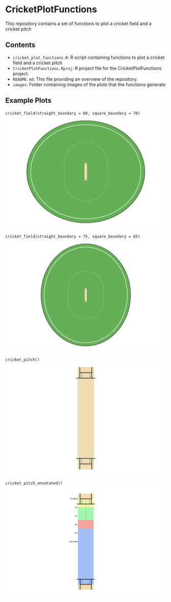 # CricketPlotFunctions
This repository contains a set of functions to plot a cricket field and a cricket pitch

## Contents
- `cricket_plot_functions.R`: R script containing functions to plot a cricket field and a cricket pitch
- `CricketPlotFunctions.Rproj`: R project file for the CricketPlotFunctions project.
- `README.md`: This file providing an overview of the repository.
- `images`: Folder containing images of the plots that the functions generate

## Example Plots
`cricket_field(straight_boundary = 60, square_boundary = 70)` 
![Cricket Field](images/cricket_field_1.png)

`cricket_field(straight_boundary = 75, square_boundary = 65)` 
![Cricket Field](images/cricket_field_2.png)

`cricket_pitch()`
![Cricket Pitch](images/cricket_pitch.png)

`cricket_pitch_annotated()`
![Cricket Pitch Annotated](images/cricket_pitch_annotated.png)
